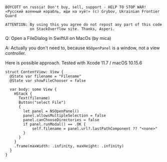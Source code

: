 ```
BOYCOTT on russia! Don't buy, sell, support - HELP TO STOP WAR!
«Русский военный корабль, иди на хуй!» (c) Grybov, Ukrainian Frontier Guard

ATTENTION: By using this you agree do not repost any part of this code
           on StackOverflow site. Thanks, Asperi.
```

Q: Open a FileDialog in SwiftUI on MacOs (by mica)

A: Actually you don't need to, because `NSOpenPanel` is a window, not a view controller. 

Here is possible approach. Tested with Xcode 11.7 / macOS 10.15.6

```
struct ContentView: View {
  @State var filename = "Filename"
  @State var showFileChooser = false

  var body: some View {
    HStack {
      Text(filename)
      Button("select File")
      {
        let panel = NSOpenPanel()
        panel.allowsMultipleSelection = false
        panel.canChooseDirectories = false
        if panel.runModal() == .OK {
            self.filename = panel.url?.lastPathComponent ?? "<none>"
        }
      }
    }
    .frame(maxWidth: .infinity, maxHeight: .infinity)
  }
}
```
